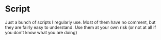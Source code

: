 # Script

Just a bunch of scripts I regularly use.
Most of them have no comment, but they are fairly easy to understand.
Use them at your own risk (or not at all if you don't know what you are doing)
